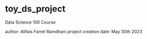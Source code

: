 # toy_ds_project
Data Science 100 Course

author: Alifais Farrel Ramdhani
project creation date: May 30th 2023